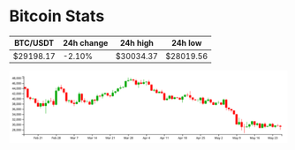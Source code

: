 # Bitcoin Stats

BTC/USDT|24h change|24h high|24h low|
|---|---|---|---|
|$29198.17|-2.10%|$30034.37|$28019.56|

<img src="./chart.svg">
